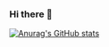 ### Hi there 👋
[![Anurag's GitHub stats](https://github-readme-stats.vercel.app/api?username=JoseAngelGarciaPerez)](https://github.com/anuraghazra/github-readme-stats)
<!--
- 🔭 I’m currently working on ...
- 🌱 I’m currently learning ...
- 👯 I’m looking to collaborate on ...
- 🤔 I’m looking for help with ...
- 💬 Ask me about ...
- 📫 How to reach me: ...
- 😄 Pronouns: ...
- ⚡ Fun fact: ...
-->
